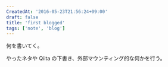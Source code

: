 ```yaml
---
CreatedAt: '2016-05-23T21:56:24+09:00'
draft: false
title: 'first blogged'
tags: ['note', 'blog']
---
```


何を書いてく。

やったネタや Qiita の下書き、外部マウンティング的な何かを行う。
